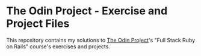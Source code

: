 # The Odin Project - Exercise and Project Files

This repository contains my solutions to [The Odin Project][odin]'s "Full Stack Ruby on Rails" 
course's exercises and projects.

[odin]:https://www.theodinproject.com
